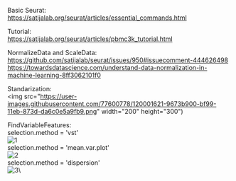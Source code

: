 Basic Seurat: <br>
https://satijalab.org/seurat/articles/essential_commands.html

Tutorial: <br>
https://satijalab.org/seurat/articles/pbmc3k_tutorial.html

NormalizeData and ScaleData: <br>
https://github.com/satijalab/seurat/issues/950#issuecomment-444626498 <br>
https://towardsdatascience.com/understand-data-normalization-in-machine-learning-8ff3062101f0

Standarization: <br>
<img src="https://user-images.githubusercontent.com/77600778/120001621-9673b900-bf99-11eb-873d-da6c0e5a9fb9.png" width="200" height="300")

FindVariableFeatures:<br>
selection.method = 'vst'<br>
![1](https://user-images.githubusercontent.com/77600778/121581966-149d7a00-c9f4-11eb-918a-bda02186c318.png)\
selection.method = 'mean.var.plot'<br>
![2](https://user-images.githubusercontent.com/77600778/121582022-22eb9600-c9f4-11eb-926d-79e4ad44e07a.png)\
selection.method = 'dispersion'<br>
![3](https://user-images.githubusercontent.com/77600778/121582036-2717b380-c9f4-11eb-9ac6-1e452a84d7e2.png)\


